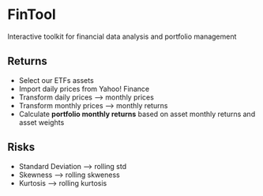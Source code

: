 # FinTool
Interactive toolkit for financial data analysis and portfolio management

## Returns

* Select our ETFs assets
* Import daily prices from Yahoo! Finance
* Transform daily prices -->   monthly prices
* Transform monthly prices --> monthly returns 
* Calculate **portfolio monthly returns** based on asset monthly returns and asset weights

## Risks

* Standard Deviation --> rolling std
* Skewness --> rolling skweness
* Kurtosis --> rolling kurtosis